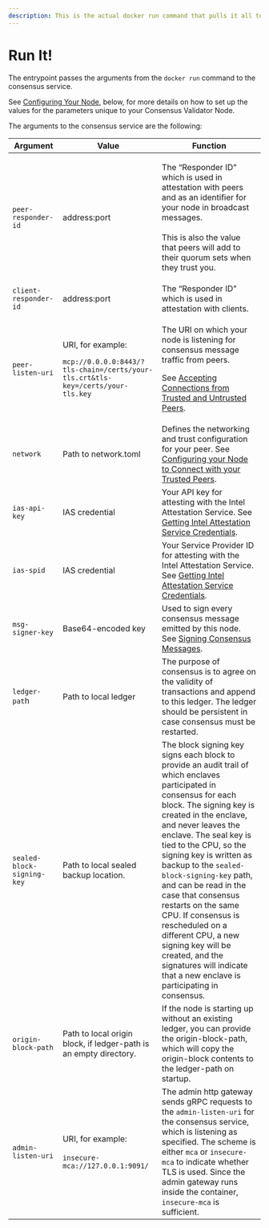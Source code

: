 ```yaml
---
description: This is the actual docker run command that pulls it all together.
---
```


# Run It!

The entrypoint passes the arguments from the `docker run` command to the consensus service.

See [Configuring Your Node](../../configuring-your-node/), below, for more details on how to set up the values for the parameters unique to your Consensus Validator Node.

The arguments to the consensus service are the following:

| Argument                   | Value                                                                                                                                              | Function                                                                                                                                                                                                                                                                                                                                                                                                                                                                                                                                                          |
| -------------------------- | -------------------------------------------------------------------------------------------------------------------------------------------------- | ----------------------------------------------------------------------------------------------------------------------------------------------------------------------------------------------------------------------------------------------------------------------------------------------------------------------------------------------------------------------------------------------------------------------------------------------------------------------------------------------------------------------------------------------------------------- |
| `peer-responder-id`        | address:port                                                                                                                                       | <p>The “Responder ID” which is used in attestation with peers and as an identifier for your node in broadcast messages.<br><br>This is also the value that peers will add to their quorum sets when they trust you.</p>                                                                                                                                                                                                                                                                                                                                           |
| `client-responder-id`      | address:port                                                                                                                                       | The “Responder ID” which is used in attestation with clients.                                                                                                                                                                                                                                                                                                                                                                                                                                                                                                     |
| `peer-listen-uri`          | <p>URI, for example:</p><p><code></code></p><p><code>mcp://0.0.0.0:8443/?tls-chain=/certs/your-tls.crt&#x26;tls-key=/certs/your-tls.key</code></p> | <p>The URI on which your node is listening for consensus message traffic from peers.</p><p>See <a href="../../configuring-your-node/">Accepting Connections from Trusted and Untrusted Peers</a>.</p>                                                                                                                                                                                                                                                                                                                                                             |
| `network`                  | Path to network.toml                                                                                                                               | Defines the networking and trust configuration for your peer. See [Configuring your Node to Connect with your Trusted Peers](../../configuring-your-node/configuring-your-node-to-connect-with-trusted-peers/).                                                                                                                                                                                                                                                                                                                                                   |
| `ias-api-key`              | IAS credential                                                                                                                                     | Your API key for attesting with the Intel Attestation Service. See [Getting Intel Attestation Service Credentials](../../getting-intel-attestation-service-credentials/).                                                                                                                                                                                                                                                                                                                                                                                         |
| `ias-spid`                 | IAS credential                                                                                                                                     | Your Service Provider ID for attesting with the Intel Attestation Service. See [Getting Intel Attestation Service Credentials](../../getting-intel-attestation-service-credentials/).                                                                                                                                                                                                                                                                                                                                                                             |
| `msg-signer-key`           | Base64-encoded key                                                                                                                                 | Used to sign every consensus message emitted by this node. See [Signing Consensus Messages](../../configuring-your-node/signing-consensus-messages.md).                                                                                                                                                                                                                                                                                                                                                                                                           |
| `ledger-pat`h              | Path to local ledger                                                                                                                               | The purpose of consensus is to agree on the validity of transactions and append to this ledger. The ledger should be persistent in case consensus must be restarted.                                                                                                                                                                                                                                                                                                                                                                                              |
| `sealed-block-signing-key` | Path to local sealed backup location.                                                                                                              | The block signing key signs each block to provide an audit trail of which enclaves participated in consensus for each block. The signing key is created in the enclave, and never leaves the enclave. The seal key is tied to the CPU, so the signing key is written as backup to the `sealed-block-signing-key` path, and can be read in the case that consensus restarts on the same CPU. If consensus is rescheduled on a different CPU, a new signing key will be created, and the signatures will indicate that a new enclave is participating in consensus. |
| `origin-block-path`        | Path to local origin block, if ledger-path is an empty directory.                                                                                  | If the node is starting up without an existing ledger, you can provide the origin-block-path, which will copy the origin-block contents to the ledger-path on startup.                                                                                                                                                                                                                                                                                                                                                                                            |
| `admin-listen-uri`         | <p>URI, for example:<br><strong></strong><br><strong></strong><code>insecure-mca://127.0.0.1:9091/</code></p>                                      | The admin http gateway sends gRPC requests to the `admin-listen-uri` for the consensus service, which is listening as specified. The scheme is either `mca` or `insecure-mca` to indicate whether TLS is used. Since the admin gateway runs inside the container, `insecure-mca` is sufficient.                                                                                                                                                                                                                                                                   |

